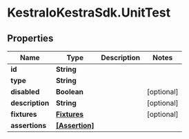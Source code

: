 # KestraIoKestraSdk.UnitTest

## Properties

Name | Type | Description | Notes
------------ | ------------- | ------------- | -------------
**id** | **String** |  | 
**type** | **String** |  | 
**disabled** | **Boolean** |  | [optional] 
**description** | **String** |  | [optional] 
**fixtures** | [**Fixtures**](Fixtures.md) |  | [optional] 
**assertions** | [**[Assertion]**](Assertion.md) |  | 


